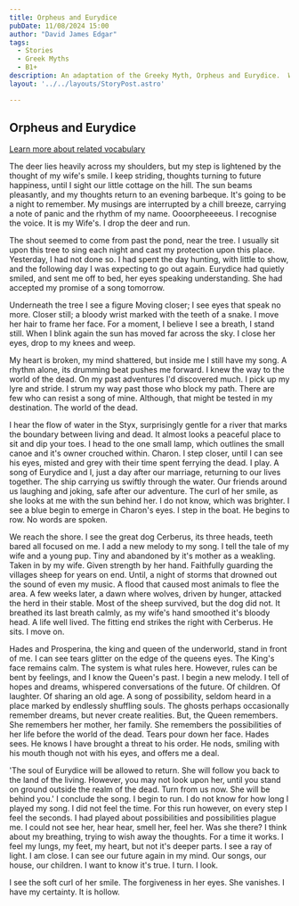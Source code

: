 ```yaml
---
title: Orpheus and Eurydice
pubDate: 11/08/2024 15:00
author: "David James Edgar"
tags:
  - Stories
  - Greek Myths
  - B1+
description: An adaptation of the Greeky Myth, Orpheus and Eurydice.  Written for learners of intermediate level and higher.
layout: '../../layouts/StoryPost.astro'

---
```

## Orpheus and Eurydice

[Learn more about related vocabulary](/vocabulary/orpheus-and-eurydice)

The deer lies heavily across my shoulders, but my step is lightened by the thought of my wife's smile.   I keep striding, thoughts turning to future happiness, until I sight our little cottage on the hill.   The sun beams pleasantly, and my thoughts return to an evening barbeque.  It's going to be a night to remember.    My musings are interrupted by a chill breeze,  carrying a note of panic and the rhythm of my name.  Oooorpheeeeus.   I recognise the voice.  It is my Wife's.  I drop the deer and run.

The shout seemed to come from past the pond, near the tree. I usually sit upon this tree to sing each night and cast my protection upon this place. Yesterday, I had not done so. I had spent the day hunting, with little to show, and the following day I was expecting to go out again.   Eurydice had quietly smiled, and sent me off to bed, her eyes speaking understanding. She had accepted my promise of a song tomorrow. 

Underneath the tree I see a figure Moving closer;  I see eyes that speak no more. Closer still; a bloody wrist marked with the teeth of a snake.  I move her hair to frame her face.  For a moment, I believe I see a breath, I stand still.   When I blink again the sun has moved far across the sky. I close her eyes, drop to my knees and weep.

My heart is broken, my mind shattered, but inside me I still have my song.  A rhythm alone, its drumming beat pushes me forward.   I knew the way to the world of the dead.  On my past adventures I'd discovered much.   I pick up my lyre and stride.  I strum my way past those who block my path.  There are few who can resist a song of mine.   Although, that might be tested in my destination.  The world of the dead. 

I hear the flow of water in the Styx, surprisingly gentle for a river that marks the boundary between living and dead.  It almost looks a peaceful place to sit and dip your toes.  I head to the one small lamp, which outlines the small canoe and it's owner crouched within.  Charon.  I step closer, until I can see his eyes, misted and grey with their time spent ferrying the dead. I play.   A song of Eurydice and I, just a day after our marriage, returning to our lives together.   The ship carrying us swiftly through the water.  Our friends around us laughing and joking, safe after our adventure.  The curl of her smile, as she looks at me with the sun behind her.  I do not know, which was brighter.  I see a blue begin to emerge in Charon's eyes.  I step in the boat.  He begins to row.  No words are spoken.

We reach the shore. I see the great dog Cerberus, its three heads, teeth bared all focused on me. I add a new melody to my song. I tell the tale of my wife and a young pup. Tiny and abandoned by it's mother as a weakling. Taken in by my wife. Given strength by her hand. Faithfully guarding the villages sheep for years on end. Until, a night of storms that drowned out the sound of even my music. A flood that caused most animals to flee the area. A few weeks later, a dawn where wolves, driven by hunger, attacked the herd in their stable. Most of the sheep survived, but the dog did not. It breathed its last breath calmly, as my wife's hand smoothed it's bloody head. A life well lived. The fitting end strikes the right with Cerberus.  He sits.  I move on.

Hades and Prosperina, the king and queen of the underworld, stand in front of me.  I can see tears glitter on the edge of the queens eyes.  The King's face remains calm.  The system is what rules here.  However, rules can be bent by feelings, and I know the Queen's past.  I begin a new melody.  I tell of hopes and dreams, whispered conversations of the future.  Of children.  Of laughter.  Of sharing an old age.  A song of possibility,  seldom heard in a place marked by endlessly shuffling souls.  The ghosts perhaps occasionally remember dreams, but never create realities.  But, the Queen remembers.  She remembers her mother, her family.  She remembers the possibilities of her life before the world of the dead.  Tears pour down her face.  Hades sees.  He knows I have brought a threat to his order.   He nods, smiling with his mouth though not with his eyes, and offers me a deal.

'The soul of Eurydice will be allowed to return. She will follow you back to the land of the living. However, you may not look upon her, until you stand on ground outside the realm of the dead. Turn from us now. She will be behind you.' I conclude the song. I begin to run. I do not know for how long I played my song. I did not feel the time. For this run however, on every step I feel the seconds. I had played about possibilities and possibilities plague me. I could not see her, hear hear, smell her, feel her. Was she there? I think about my breathing, trying to wish away the thoughts. For a time it works. I feel my lungs, my feet, my heart, but not it's deeper parts. I see a ray of light. I am close. I can see our future again in my mind. Our songs, our house, our children. I want to know it's true. I turn. I look.

I see the soft curl of her smile. The forgiveness in her eyes. She vanishes. I have my certainty. It is hollow.